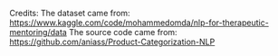 Credits:
The dataset came from: https://www.kaggle.com/code/mohammedomda/nlp-for-therapeutic-mentoring/data
The source code came from: https://github.com/aniass/Product-Categorization-NLP 

